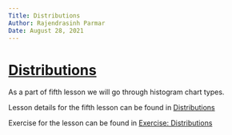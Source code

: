 ```yaml
---
Title: Distributions
Author: Rajendrasinh Parmar
Date: August 28, 2021
---
```


# [Distributions](./distributions.ipynb)

As a part of fifth lesson we will go through histogram chart types.

Lesson details for the fifth lesson can be found in [Distributions](./distributions.ipynb)

Exercise for the lesson can be found in [Exercise: Distributions](./exercise-distributions.ipynb)